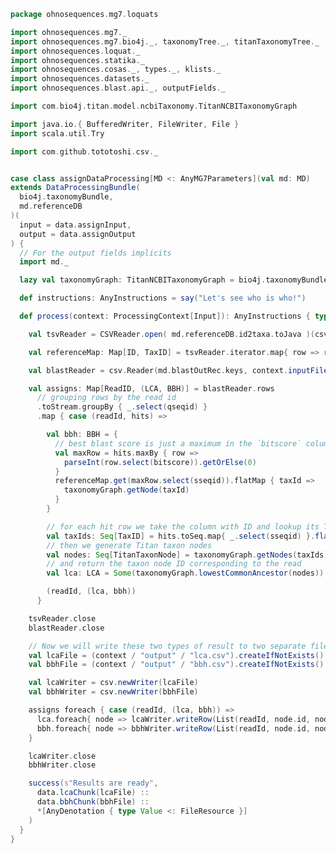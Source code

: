 
```scala
package ohnosequences.mg7.loquats

import ohnosequences.mg7._
import ohnosequences.mg7.bio4j._, taxonomyTree._, titanTaxonomyTree._
import ohnosequences.loquat._
import ohnosequences.statika._
import ohnosequences.cosas._, types._, klists._
import ohnosequences.datasets._
import ohnosequences.blast.api._, outputFields._

import com.bio4j.titan.model.ncbiTaxonomy.TitanNCBITaxonomyGraph

import java.io.{ BufferedWriter, FileWriter, File }
import scala.util.Try

import com.github.tototoshi.csv._


case class assignDataProcessing[MD <: AnyMG7Parameters](val md: MD)
extends DataProcessingBundle(
  bio4j.taxonomyBundle,
  md.referenceDB
)(
  input = data.assignInput,
  output = data.assignOutput
) {
  // For the output fields implicits
  import md._

  lazy val taxonomyGraph: TitanNCBITaxonomyGraph = bio4j.taxonomyBundle.graph

  def instructions: AnyInstructions = say("Let's see who is who!")

  def process(context: ProcessingContext[Input]): AnyInstructions { type Out <: OutputFiles } = {

    val tsvReader = CSVReader.open( md.referenceDB.id2taxa.toJava )(csv.UnixTSVFormat)

    val referenceMap: Map[ID, TaxID] = tsvReader.iterator.map{ row => row(0) -> row(1) }.toMap

    val blastReader = csv.Reader(md.blastOutRec.keys, context.inputFile(data.blastChunk))

    val assigns: Map[ReadID, (LCA, BBH)] = blastReader.rows
      // grouping rows by the read id
      .toStream.groupBy { _.select(qseqid) }
      .map { case (readId, hits) =>

        val bbh: BBH = {
          // best blast score is just a maximum in the `bitscore` column
          val maxRow = hits.maxBy { row =>
            parseInt(row.select(bitscore)).getOrElse(0)
          }
          referenceMap.get(maxRow.select(sseqid)).flatMap { taxId =>
            taxonomyGraph.getNode(taxId)
          }
        }

        // for each hit row we take the column with ID and lookup its TaxID
        val taxIds: Seq[TaxID] = hits.toSeq.map{ _.select(sseqid) }.flatMap(referenceMap.get).distinct
        // then we generate Titan taxon nodes
        val nodes: Seq[TitanTaxonNode] = taxonomyGraph.getNodes(taxIds)
        // and return the taxon node ID corresponding to the read
        val lca: LCA = Some(taxonomyGraph.lowestCommonAncestor(nodes))

        (readId, (lca, bbh))
      }

    tsvReader.close
    blastReader.close

    // Now we will write these two types of result to two separate files
    val lcaFile = (context / "output" / "lca.csv").createIfNotExists()
    val bbhFile = (context / "output" / "bbh.csv").createIfNotExists()

    val lcaWriter = csv.newWriter(lcaFile)
    val bbhWriter = csv.newWriter(bbhFile)

    assigns foreach { case (readId, (lca, bbh)) =>
      lca.foreach{ node => lcaWriter.writeRow(List(readId, node.id, node.name, node.rank)) }
      bbh.foreach{ node => bbhWriter.writeRow(List(readId, node.id, node.name, node.rank)) }
    }

    lcaWriter.close
    bbhWriter.close

    success(s"Results are ready",
      data.lcaChunk(lcaFile) ::
      data.bbhChunk(bbhFile) ::
      *[AnyDenotation { type Value <: FileResource }]
    )
  }
}

```




[test/scala/mg7/pipeline.scala]: ../../../../test/scala/mg7/pipeline.scala.md
[test/scala/mg7/lca.scala]: ../../../../test/scala/mg7/lca.scala.md
[main/scala/mg7/dataflows/noFlash.scala]: ../dataflows/noFlash.scala.md
[main/scala/mg7/dataflows/full.scala]: ../dataflows/full.scala.md
[main/scala/mg7/package.scala]: ../package.scala.md
[main/scala/mg7/bio4j/titanTaxonomyTree.scala]: ../bio4j/titanTaxonomyTree.scala.md
[main/scala/mg7/bio4j/bundle.scala]: ../bio4j/bundle.scala.md
[main/scala/mg7/bio4j/taxonomyTree.scala]: ../bio4j/taxonomyTree.scala.md
[main/scala/mg7/dataflow.scala]: ../dataflow.scala.md
[main/scala/mg7/csv.scala]: ../csv.scala.md
[main/scala/mg7/parameters.scala]: ../parameters.scala.md
[main/scala/mg7/data.scala]: ../data.scala.md
[main/scala/mg7/loquats/7.stats.scala]: 7.stats.scala.md
[main/scala/mg7/loquats/8.summary.scala]: 8.summary.scala.md
[main/scala/mg7/loquats/6.count.scala]: 6.count.scala.md
[main/scala/mg7/loquats/3.blast.scala]: 3.blast.scala.md
[main/scala/mg7/loquats/2.split.scala]: 2.split.scala.md
[main/scala/mg7/loquats/4.assign.scala]: 4.assign.scala.md
[main/scala/mg7/loquats/1.flash.scala]: 1.flash.scala.md
[main/scala/mg7/loquats/5.merge.scala]: 5.merge.scala.md